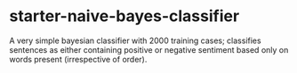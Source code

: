 # starter-naive-bayes-classifier
A very simple bayesian classifier with 2000 training cases; classifies sentences as either containing positive or negative sentiment based only on words present (irrespective of order).

